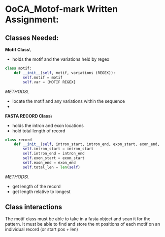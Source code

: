 # OoCA_Motof-mark Written Assignment: 
## Classes Needed: 
**Motif Class**\
- holds the motif and the variations held by regex
``` python
class motif: 
    def __init__(self, motif, variations (REGEX)):
        self.motif = motif
        self.var = [MOTIF REGEX]
```
*METHODS*\
- locate the motif and any variations within the sequence
- 
**FASTA RECORD Class**\
- holds the intron and exon locations 
- hold total length of record
``` python
class record
    def __init__(self, intron_start, intron_end, exon_start, exon_end, total_len):
        self.intron_start = intron_start
        self.intron_end = intron_end
        self.exon_start = exon_start
        self.exon_end = exon_end
        self.total_len = len(self)
```
*METHODS*\
- get length of the record
- get length relative to longest 

## Class interactions 
The motif class must be able to take in a fasta object and scan it for the pattern. It must be able to find and store the nt positions of each motif on an individual record (or start pos + len) 

